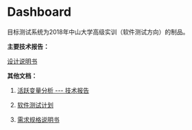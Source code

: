 # Dashboard

目标测试系统为2018年中山大学高级实训（软件测试方向）的制品。

**主要技术报告：**

[设计说明书](./docs/设计说明书.md)

**其他文档：**
1. [活跃变量分析 --- 技术报告](./docs/活跃变量分析%20—%20技术报告.md)

2. [软件测试计划](./docs/软件测试计划.md)

3. [需求规格说明书](./docs/需求规格说明书.md)
